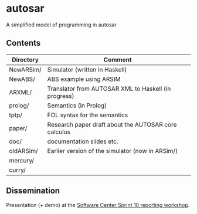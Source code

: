 autosar
=======

A simplified model of programming in autosar

## Contents

| Directory  | Comment |
| ---------- | ------- |
| NewARSim/  | Simulator (written in Haskell) |
| NewABS/    | ABS example using ARSIM |
| ARXML/     | Translator from AUTOSAR XML to Haskell (in progress)    |
| prolog/    | Semantics (in Prolog) |
| tptp/      | FOL syntax for the semantics |
| paper/     | Research paper draft about the AUTOSAR core calculus    |
| doc/       | documentation slides etc. |
| oldARSim/  | Earlier version of the simulator (now in ARSim/)        |
| mercury/   |
| curry/     |

## Dissemination

Presentation (+ demo) at the [Software Center Sprint 10 reporting workshop](http://www.cse.chalmers.se/~patrikj/talks/2016-06-09_RAWFP@SoftwareCentre.pdf).
